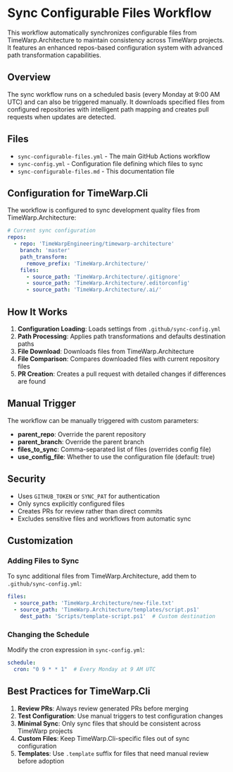 <!--
🔄 Based on TimeWarpEngineering/timewarp-flow sync workflow documentation
Adapted for TimeWarp.Cli repository structure and requirements
-->

# Sync Configurable Files Workflow

This workflow automatically synchronizes configurable files from TimeWarp.Architecture to maintain consistency across TimeWarp projects. It features an enhanced repos-based configuration system with advanced path transformation capabilities.

## Overview

The sync workflow runs on a scheduled basis (every Monday at 9:00 AM UTC) and can also be triggered manually. It downloads specified files from configured repositories with intelligent path mapping and creates pull requests when updates are detected.

## Files

- `sync-configurable-files.yml` - The main GitHub Actions workflow
- `sync-config.yml` - Configuration file defining which files to sync
- `sync-configurable-files.md` - This documentation file

## Configuration for TimeWarp.Cli

The workflow is configured to sync development quality files from TimeWarp.Architecture:

```yaml
# Current sync configuration
repos:
  - repo: 'TimeWarpEngineering/timewarp-architecture'
    branch: 'master'
    path_transform:
      remove_prefix: 'TimeWarp.Architecture/'
    files:
      - source_path: 'TimeWarp.Architecture/.gitignore'
      - source_path: 'TimeWarp.Architecture/.editorconfig'
      - source_path: 'TimeWarp.Architecture/.ai/'
```

## How It Works

1. **Configuration Loading**: Loads settings from `.github/sync-config.yml`
2. **Path Processing**: Applies path transformations and defaults destination paths
3. **File Download**: Downloads files from TimeWarp.Architecture
4. **File Comparison**: Compares downloaded files with current repository files
5. **PR Creation**: Creates a pull request with detailed changes if differences are found

## Manual Trigger

The workflow can be manually triggered with custom parameters:

- **parent_repo**: Override the parent repository
- **parent_branch**: Override the parent branch  
- **files_to_sync**: Comma-separated list of files (overrides config file)
- **use_config_file**: Whether to use the configuration file (default: true)

## Security

- Uses `GITHUB_TOKEN` or `SYNC_PAT` for authentication
- Only syncs explicitly configured files
- Creates PRs for review rather than direct commits
- Excludes sensitive files and workflows from automatic sync

## Customization

### Adding Files to Sync

To sync additional files from TimeWarp.Architecture, add them to `.github/sync-config.yml`:

```yaml
files:
  - source_path: 'TimeWarp.Architecture/new-file.txt'
  - source_path: 'TimeWarp.Architecture/templates/script.ps1'
    dest_path: 'Scripts/template-script.ps1'  # Custom destination
```

### Changing the Schedule

Modify the cron expression in `sync-config.yml`:

```yaml
schedule:
  cron: "0 9 * * 1"  # Every Monday at 9 AM UTC
```

## Best Practices for TimeWarp.Cli

1. **Review PRs**: Always review generated PRs before merging
2. **Test Configuration**: Use manual triggers to test configuration changes
3. **Minimal Sync**: Only sync files that should be consistent across TimeWarp projects
4. **Custom Files**: Keep TimeWarp.Cli-specific files out of sync configuration
5. **Templates**: Use `.template` suffix for files that need manual review before adoption